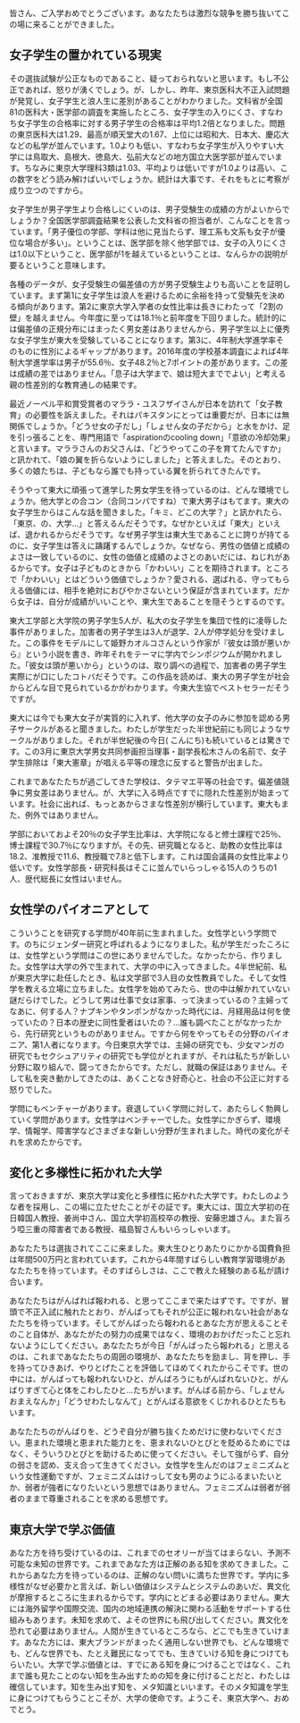 皆さん、ご入学おめでとうございます。あなたたちは激烈な競争を勝ち抜いてこの場に来ることができました。

## 女子学生の置かれている現実

その選抜試験が公正なものであること、疑っておられないと思います。もし不公正であれば、怒りが湧くでしょう。が、しかし、昨年、東京医科大不正入試問題が発覚し、女子学生と浪人生に差別があることがわかりました。文科省が全国81の医科大・医学部の調査を実施したところ、女子学生の入りにくさ、すなわち女子学生の合格率に対する男子学生の合格率は平均1.2倍となりました。問題の東京医科大は1.29、最高が順天堂大の1.67、上位には昭和大、日本大、慶応大などの私学が並んでいます。1.0よりも低い、すなわち女子学生が入りやすい大学には鳥取大、島根大、徳島大、弘前大などの地方国立大医学部が並んでいます。ちなみに東京大学理科3類は1.03、平均よりは低いですが1.0よりは高い、この数字をどう読み解けばいいでしょうか。統計は大事です、それをもとに考察が成り立つのですから。

女子学生が男子学生より合格しにくいのは、男子受験生の成績の方がよいからでしょうか？全国医学部調査結果を公表した文科省の担当者が、こんなことを言っています。「男子優位の学部、学科は他に見当たらず、理工系も文系も女子が優位な場合が多い」。ということは、医学部を除く他学部では、女子の入りにくさは1.0以下ということ、医学部が1を越えているということは、なんらかの説明が要るということ意味します。

各種のデータが、女子受験生の偏差値の方が男子受験生よりも高いことを証明しています。まず第1に女子学生は浪人を避けるために余裕を持って受験先を決める傾向があります。第2に東京大学入学者の女性比率は長きにわたって「2割の壁」を越えません。今年度に至っては18.1％と前年度を下回りました。統計的には偏差値の正規分布にはまったく男女差はありませんから、男子学生以上に優秀な女子学生が東大を受験していることになります。第3に、4年制大学進学率そのものに性別によるギャップがあります。2016年度の学校基本調査によれば4年制大学進学率は男子が55.6％、女子48.2％と7ポイントの差があります。この差は成績の差ではありません。「息子は大学まで、娘は短大まででよい」と考える親の性差別的な教育通しの結果です。

最近ノーベル平和賞受賞者のマララ・ユスフザイさんが日本を訪れて「女子教育」の必要性を訴えました。それはパキスタンにとっては重要だが、日本には無関係でしょうか。「どうせ女の子だし」「しょせん女の子だから」と水をかけ、足を引っ張ることを、専門用語で「aspirationのcooling
down」「意欲の冷却効果」と言います。マララさんのお父さんは、「どうやってこの子を育てたんですか」と訊かれて、「娘の翼を折らないようにしました」と答えました。そのとおり、多くの娘たちは、子どもなら誰でも持っている翼を折られてきたんです。

そうやって東大に頑張って進学した男女学生を待っているのは、どんな環境でしょうか。他大学との合コン（合同コンパですね）で東大男子はもてます。東大の女子学生からはこんな話を聞きました。「キミ、どこの大学？」と訊かれたら、「東京、の、大学…」と答えるんだそうです。なぜかといえば「東大」といえば、退かれるからだそうです。なぜ男子学生は東大生であることに誇りが持てるのに、女子学生は答えに躊躇するんでしょうか。なぜなら、男性の価値と成績のよさは一致しているのに、女性の価値と成績のよさとのあいだには、ねじれがあるからです。女子は子どものときから「かわいい」ことを期待されます。ところで「かわいい」とはどういう価値でしょうか？愛される、選ばれる、守ってもらえる価値には、相手を絶対におびやかさないという保証が含まれています。だから女子は、自分が成績がいいことや、東大生であることを隠そうとするのです。

東大工学部と大学院の男子学生5人が、私大の女子学生を集団で性的に凌辱した事件がありました。加害者の男子学生は3人が退学、2人が停学処分を受けました。この事件をモデルにして姫野カオルコさんという作家が『彼女は頭が悪いから』という小説を書き、昨年それをテーマに学内でシンポジウムが開かれました。「彼女は頭が悪いから」というのは、取り調べの過程で、加害者の男子学生実際にが口にしたコトバだそうです。この作品を読めば、東大の男子学生が社会からどんな目で見られているかがわかります。今東大生協でベストセラーだそうですが。

東大には今でも東大女子が実質的に入れず、他大学の女子のみに参加を認める男子サークルがあると聞きました。わたしが学生だった半世紀前にも同じようなサークルがありました。それが半世紀後の今日(
こんにち)も続いているとは驚きです。この3月に東京大学男女共同参画担当理事・副学長松木さんの名前で、女子学生排除は「東大憲章」が唱える平等の理念に反すると警告が出ました。

これまであなたたちが過ごしてきた学校は、タテマエ平等の社会です。偏差値競争に男女差はありません。が、大学に入る時点ですでに隠れた性差別が始まっています。社会に出れば、もっとあからさまな性差別が横行しています。東大もまた、例外ではありません。

学部においておよそ20％の女子学生比率は、大学院になると修士課程で25％、博士課程で30.7％になりますが。その先、研究職となると、助教の女性比率は18.2、准教授で11.6、教授職で7.8と低下します。これは国会議員の女性比率より低いです。女性学部長・研究科長はそこに並んでいらっしゃる15人のうちの1人、歴代総長に女性はいません。

## 女性学のパイオニアとして

こういうことを研究する学問が40年前に生まれました。女性学という学問です。のちにジェンダー研究と呼ばれるようになりました。私が学生だったころには、女性学という学問はこの世にありませんでした。なかったから、作りました。女性学は大学の外で生まれて、大学の中に入ってきました。4半世紀前、私が東京大学に赴任したとき、私は文学部で3人目の女性教員でした。そして女性学を教える立場に立ちました。女性学を始めてみたら、世の中は解かれていない謎だらけでした。どうして男は仕事で女は家事、って決まっているの？主婦ってなあに、何する人？ナプキンやタンポンがなかった時代には、月経用品は何を使っていたの？日本の歴史に同性愛者はいたの？…誰も調べたことがなかったから、先行研究というものがありません。ですから何をやってもその分野のパイオニア、第1人者になります。今日東京大学では、主婦の研究でも、少女マンガの研究でもセクシュアリティの研究でも学位がとれますが、それは私たちが新しい分野に取り組んで、闘ってきたからです。ただし、就職の保証はありません。そして私を突き動かしてきたのは、あくことなき好奇心と、社会の不公正に対する怒りでした。

学問にもベンチャーがあります。衰退していく学問に対して、あたらしく勃興していく学問があります。女性学はベンチャーでした。女性学にかぎらず、環境学、情報学、障害学などさまざまな新しい分野が生まれました。時代の変化がそれを求めたからです。

## 変化と多様性に拓かれた大学

言っておきますが、東京大学は変化と多様性に拓かれた大学です。わたしのような者を採用し、この場に立たせたことがその証です。東大には、国立大学初の在日韓国人教授、姜尚中さん、国立大学初高校卒の教授、安藤忠雄さん。また盲ろう啞三重の障害者である教授、福島智さんもいらっしゃいます。

あなたたちは選抜されてここに来ました。東大生ひとりあたりにかかる国費負担は年間500万円と言われています。これから4年間すばらしい教育学習環境があなたたちを待っています。そのすばらしさは、ここで教えた経験のある私が請け合います。

あなたたちはがんばれば報われる、と思ってここまで来たはずです。ですが、冒頭で不正入試に触れたとおり、がんばってもそれが公正に報われない社会があなたたちを待っています。そしてがんばったら報われるとあなた方が思えることそのこと自体が、あなたがたの努力の成果ではなく、環境のおかげだったこと忘れないようにしてください。あなたたちが今日「がんばったら報われる」と思えるのは、これまであなたたちの周囲の環境が、あなたたちを励まし、背を押し、手を持ってひきあげ、やりとげたことを評価してほめてくれたからこそです。世の中には、がんばっても報われないひと、がんばろうにもがんばれないひと、がんばりすぎて心と体をこわしたひと…たちがいます。がんばる前から、「しょせんおまえなんか」「どうせわたしなんて」とがんばる意欲をくじかれるひとたちもいます。

あなたたちのがんばりを、どうぞ自分が勝ち抜くためだけに使わないでください。恵まれた環境と恵まれた能力とを、恵まれないひとびとを貶めるためにではなく、そういうひとびとを助けるために使ってください。そして強がらず、自分の弱さを認め、支え合って生きてください。女性学を生んだのはフェミニズムという女性運動ですが、フェミニズムはけっして女も男のようにふるまいたいとか、弱者が強者になりたいという思想ではありません。フェミニズムは弱者が弱者のままで尊重されることを求める思想です。

## 東京大学で学ぶ価値

あなた方を待ち受けているのは、これまでのセオリーが当てはまらない、予測不可能な未知の世界です。これまであなた方は正解のある知を求めてきました。これからあなた方を待っているのは、正解のない問いに満ちた世界です。学内に多様性がなぜ必要かと言えば、新しい価値はシステムとシステムのあいだ、異文化が摩擦するところに生まれるからです。学内にとどまる必要はありません。東大には海外留学や国際交流、国内の地域連携の解決に関わる活動をサポートする仕組みもあります。未知を求めて、よその世界にも飛び出してください。異文化を恐れて必要はありません。人間が生きているところなら、どこでも生きていけます。あなた方には、東大ブランドがまったく通用しない世界でも、どんな環境でも、どんな世界でも、たとえ難民になってでも、生きていける知を身につけてもらいたい。大学で学ぶ価値とは、すでにある知を身につけることではなく、これまで誰も見たことのない知を生み出すための知を身に付けることだと、わたしは確信しています。知を生み出す知を、メタ知識といいます。そのメタ知識を学生に身につけてもらうことこそが、大学の使命です。ようこそ、東京大学へ、おめでとう。
